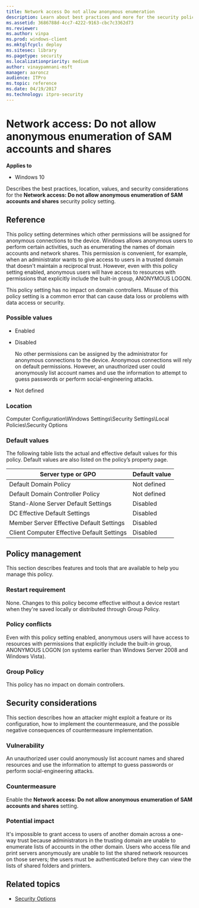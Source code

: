 ```yaml
---
title: Network access Do not allow anonymous enumeration
description: Learn about best practices and more for the security policy setting, Network access Do not allow anonymous enumeration of SAM accounts and shares.
ms.assetid: 3686788d-4cc7-4222-9163-cbc7c3362d73
ms.reviewer:
ms.author: vinpa
ms.prod: windows-client
ms.mktglfcycl: deploy
ms.sitesec: library
ms.pagetype: security
ms.localizationpriority: medium
author: vinaypamnani-msft
manager: aaroncz
audience: ITPro
ms.topic: reference
ms.date: 04/19/2017
ms.technology: itpro-security
---
```


# Network access: Do not allow anonymous enumeration of SAM accounts and shares

**Applies to**
-   Windows 10

Describes the best practices, location, values, and security considerations for the **Network access: Do not allow anonymous enumeration of SAM accounts and shares** security policy setting.

## Reference

This policy setting determines which other permissions will be assigned for anonymous connections to the device. Windows allows anonymous users to perform certain activities, such as enumerating the names of domain accounts and network shares. This permission is convenient, for example, when an administrator wants to give access to users in a trusted domain that doesn't maintain a reciprocal trust. However, even with this policy setting enabled, anonymous users will have access to resources with permissions that explicitly include the built-in group, ANONYMOUS LOGON.

This policy setting has no impact on domain controllers.
Misuse of this policy setting is a common error that can cause data loss or problems with data access or security.

### Possible values

-   Enabled

-   Disabled

    No other permissions can be assigned by the administrator for anonymous connections to the device. Anonymous connections will rely on default permissions. However, an unauthorized user could anonymously list account names and use the information to attempt to guess passwords or perform social-engineering attacks.

-   Not defined

### Location

Computer Configuration\\Windows Settings\\Security Settings\\Local Policies\\Security Options

### Default values

The following table lists the actual and effective default values for this policy. Default values are also listed on the policy’s property page.

| Server type or GPO | Default value |
| - | - |
| Default Domain Policy| Not defined|
| Default Domain Controller Policy | Not defined|
| Stand-Alone Server Default Settings | Disabled|
| DC Effective Default Settings | Disabled|
| Member Server Effective Default Settings | Disabled|
| Client Computer Effective Default Settings | Disabled|

## Policy management

This section describes features and tools that are available to help you manage this policy.

### Restart requirement

None. Changes to this policy become effective without a device restart when they're saved locally or distributed through Group Policy.

### Policy conflicts

Even with this policy setting enabled, anonymous users will have access to resources with permissions that explicitly include the built-in group, ANONYMOUS LOGON (on systems earlier than Windows Server 2008 and Windows Vista).

### Group Policy

This policy has no impact on domain controllers.

## Security considerations

This section describes how an attacker might exploit a feature or its configuration, how to implement the countermeasure, and the possible negative consequences of countermeasure implementation.

### Vulnerability

An unauthorized user could anonymously list account names and shared resources and use the information to attempt to guess passwords or perform social-engineering attacks.

### Countermeasure

Enable the **Network access: Do not allow anonymous enumeration of SAM accounts and shares** setting.

### Potential impact

It's impossible to grant access to users of another domain across a one-way trust because administrators in the trusting domain are unable to enumerate lists of accounts in the other domain. Users who access file and print servers anonymously are unable to list the shared network resources on those servers; the users must be authenticated before they can view the lists of shared folders and printers.

## Related topics

- [Security Options](security-options.md)
